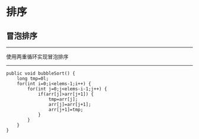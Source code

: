 # 排序
## 冒泡排序

---
使用两重循环实现冒泡排序

---

```
public void bubbleSort() {
	long tmp=0l;
	for(int i=0;i<elems-1;i++) {
		for(int j=0;j<elems-i-1;j++) {
			if(arr[j]>arr[j+1]) {
				tmp=arr[j];
				arr[j]=arr[j+1];
				arr[j+1]=tmp;
			}
		}
	}
}
```

